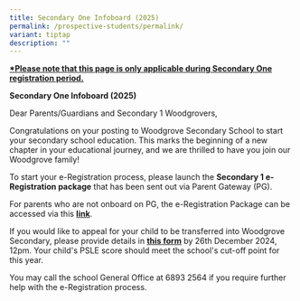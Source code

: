 ```yaml
---
title: Secondary One Infoboard (2025)
permalink: /prospective-students/permalink/
variant: tiptap
description: ""
---
```

<p><strong><u>*Please note that this page is only applicable during Secondary One registration period.</u></strong>
</p>
<p><strong>Secondary One Infoboard (2025)</strong>
</p>
<p>Dear Parents/Guardians and Secondary 1 Woodgrovers,</p>
<p>Congratulations on your posting to Woodgrove Secondary School to start
your secondary school education. This marks the beginning of a new chapter
in your educational journey, and we are thrilled to have you join our Woodgrove
family!</p>
<p>To start your e-Registration process, please launch the&nbsp;<strong>Secondary 1 e-Registration package</strong>&nbsp;that
has been sent out via Parent Gateway (PG).</p>
<p>For parents who are not onboard on PG, the e-Registration Package can
be accessed via this&nbsp;<strong><a href="https://drive.google.com/file/d/1PqB777KGwjfHj0dNW_nJJRFVA77W_b22/view?usp=sharing" rel="noopener noreferrer nofollow" target="_blank">link</a></strong>.</p>
<p>If you would like to appeal for your child to be transferred into Woodgrove
Secondary, please provide details in&nbsp;<strong><a href="https://go.gov.sg/sec1appealintowgs2025" rel="noopener noreferrer nofollow" target="_blank">this form</a></strong>&nbsp;by
26th December 2024, 12pm. Your child's PSLE score should meet the school's
cut-off point for this year.</p>
<p>You may call the school General Office at 6893 2564 if you require further
help with the e-Registration process.</p>